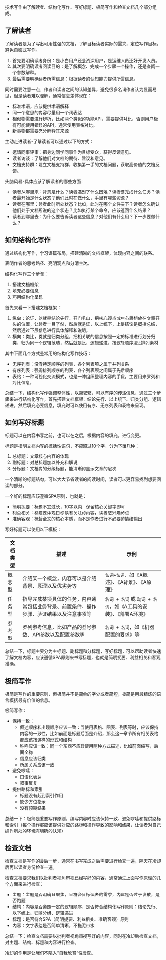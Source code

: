技术写作由了解读者、结构化写作、写好标题、极简写作和检查文档几个部分组成。

## 了解读者

了解读者是为了写出可用性强的文档，了解目标读者实际的需求，定位写作目标，避免自嗨式写作。

1. 首先要明确读者身份：是小白用户还是资深用户，是运维人员还好开发人员。
2. 其次要明确读者阅读目的：是了解概念、完成一个步骤一个操作，还是查阅一个参数解释。
3. 最后需要明确读者所需信息：根据读者的认知能力提供所需信息。

同时需要注意一点，作者和读者之间的认知差异，避免很多名词作者认为显而易见，但是读者难以理解，通常信息差体现在：

- 标准术语，应该提供术语解释
- 同一个意思的内容尽量用一个词表达
- 相似物需要进行辨析，比如两个类似的功能API，需要提供对比，否则用户极有可能使用错误的API，通常使用表格对比。
- 新事物都需要充分解释其来源

主动走进读者-了解读者可以通过以下的方式：

- 邀请同事评审：把身边同学同事作为目标受众，获得反馈意见。
- 读者访谈：了解他们对文档的期待、建议和意见。
- 文档支持群：建立文档支持群，收集第一手的文档问题，获取高价值的文档反馈。

头脑风暴-具体应该了解读者的哪些方面：

- 读者从哪里来：背景是什么？读者遇到了什么困难？读者要完成什么任务？读者最开始是什么状态？他们此时在做什么，手里有哪些资源？
- 读者在哪里：读者此时所处状态？比如，此时在哪个文件夹下？读者怎么确认他们处于文档所说的这个状态？比如执行某个命令，应该返回什么结果？
- 读者到哪里去：为什么要告诉读者这些信息？对他们有什么用？下一步要做什么？

## 如何结构化写作

通过结构化写作，学习谋篇布局，搭建清晰的文档框架，体现内容之间的联系。

表明作者的思考路径、亮明观点和分清主次。

结构化写作三个步骤：

1. 搭建文档框架
2. 填充必要信息
3. 巧用结构化呈现

首先来看一下搭建文档框架：

1. 纵向：论证，论就是结论先行，开门见山，把核心观点或中心思想放在文章开头的位置，让读者一目了然，然后就是证，以上统下，上层结论是概括总结，然后通过下层信息进行具体解释和说明。
2. 横向：类比，类就是归类分组，把相关联的信息按照一定的标准进行划分归类，归为同一个逻辑范畴，然后就是比，逻辑递进，按逻辑顺序`递进`排列素材

其中下面几个方式是常用的结构化写作技巧：

- 无序列表：没有特定顺序的列表，各个列表项之属于并列关系
- 有序列表：强调排列顺序的列表，各个列表项之间属于先后顺序
- 表格：一种可视化交流模式，也是一种组织整理内容的手段，主要用来罗列和对比信息。

总结一下，结构化写作强调整体性，以简驭繁，可以有序的传递信息，通过三个步骤来进行结构化写作，首先搭建文档框架：结论先行、以上统下、归类分组、逻辑递进，然后填充必要信息，填充时可以使用有序、无序列表和表格来呈现。

## 如何写好标题

标题可以在内容书写之前，也可以在之后，根据内容的填充，进行变更。

标题是指明文档内容的概括性语句，不应超过10个字，分为下面几种：

1. 总标题：文章核心内容的体现
2. 副标题：对总标题加以补充和解说
3. 分标题：文档内的分级标题，能清晰的显示文章的层次

一个清晰的标题结构，可以大大节省读者的阅读时间，读者可以更容易找到想要阅读的部分。

一个好的标题应该遵循SPA原则，也就是：

- 简明扼要：标题不宜过长，10字以内，保留核心关键字即可
- 利益相关：标题要体现目标读者关注的内容，读者感兴趣的点
- 准确客观：概括全文的核心本质，而不是作者进行不必要的情绪输出

写好标题可以使用以下模板：

| 文档类型 | 描述                                                         | 示例                                                         |
| -------- | ------------------------------------------------------------ | ------------------------------------------------------------ |
| 概念型   | 介绍某一个概念，内容可以是介绍背景、原理以及优劣势等         | `名词+名词`，如《A概述》、《A背景》、《A原理》               |
| 任务型   | 指导完成某项具体的任务，内容通常包括业务背景、前置条件、操作步骤、验证结果以及注意事项等 | `名词 + 名词` 或 `动词 + 名词`，如《A工具的安装》、《部署A环境》 |
| 参考型   | 罗列参考信息，比如产品的型号参数、API参数以及配置参数等      | `名词 + 名词`，如《机器配置的要求》等                        |

总结一下，标题主要分为主标题、副标题和分标题，写好标题，可以帮助读者快速了解文档内容，应该遵循SPA原则来书写标题，也就是简明扼要、利益相关和客观准确。

## 极简写作

极简是写作的重要原则，但极简并不是简单的字少或者简短，极简是用最精炼的语言概括最有价值的信息。

极简写作：

- 保持一致：
  - 叙述顺序和出现顺序应该一致：当使用表格、图表、列表等时，应该保持内容的一致性，比如前面是标题后面是介绍，那么这一章节所有相关表格都应该按这样的形式和结构
  - 称呼应该一致：同一个东西不应该使用两种方式描述，比如前面缩写，后面全称
  - 信息应该归类
  - 所属关系应该一致
- 避免啰嗦：
  - 口语化表达
  - 叙事反复
- 提供路标和索引
  - 标题没有起到索引作用
  - 缺少方位指示
  - 没有预期结果

总结一下：极简是重要写作原则，编写内容时应该保持一致、避免啰嗦和提供路标和索引（每个操作都应该提供对应的路标和操作导致的影响和结果，让读者对自己操作所处的环境有明确的认知）

## 检查文档

检查文档是写作的最后一步，通常在书写完成之后需要进行检查一遍，隔天在冷却后再以读者身份检查一遍。

检查文档要求我们以批判者视角审视已经写好的内容，通常通过上面写作原理的几个方面来进行检查：

- 主题：主题是否明确且聚焦，且符合目标读者的需求，内容是否过于发散，是否跑题
- 结构：内容是否遵照一定的逻辑顺序，是否符合结构化写作原则：结论先行、以下统上、归类分组、逻辑递进
- 标题：是否符合SPA（简明扼要、利益相关、准确客观）原则
- 内容：文字表达是否简单清晰，不拖泥带水

总结一下：检查文档需要以批判者视角审视写好的内容，同时在冷却后检查文档，对主题、结构、标题和内容进行检查。

冷却的作用是让我们不陷入“自我欣赏”性检查。